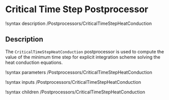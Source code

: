 # Critical Time Step Postprocessor

!syntax description /Postprocessors/CriticalTimeStepHeatConduction

## Description

The `CriticalTimeStepHeatConduction` postprocessor is used to compute the value of the minimum
time step for explicit integration scheme solving the heat conduction equations.



!syntax parameters /Postprocessors/CriticalTimeStepHeatConduction

!syntax inputs /Postprocessors/CriticalTimeStepHeatConduction

!syntax children /Postprocessors/CriticalTimeStepHeatConduction
